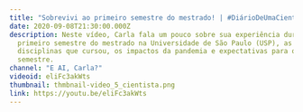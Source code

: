 ```yaml
---
title: "Sobrevivi ao primeiro semestre do mestrado! | #DiárioDeUmaCientista 2"
date: 2020-09-08T21:30:00.000Z
description: Neste vídeo, Carla fala um pouco sobre sua experiência durante o
  primeiro semestre do mestrado na Universidade de São Paulo (USP), as
  disciplinas que cursou, os impactos da pandemia e expectativas para o próximo
  semestre.
channel: "E AI, Carla?"
videoid: eliFc3akWts
thumbnail: thmbnail-video_5_cientista.png
link: https://youtu.be/eliFc3akWts
---
```


